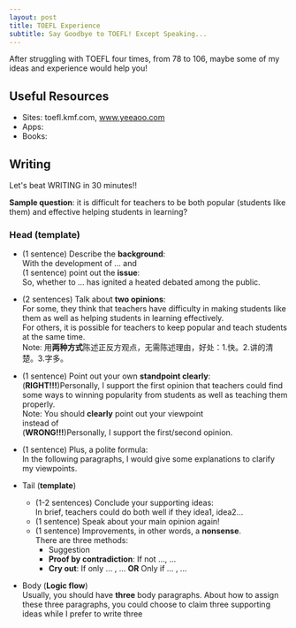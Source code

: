 ```yaml
---
layout: post
title: TOEFL Experience
subtitle: Say Goodbye to TOEFL! Except Speaking...
---
```

After struggling with TOEFL four times, from 78 to 106, maybe some of my ideas and experience would help you!   
## Useful Resources   
* Sites: toefl.kmf.com, www.yeeaoo.com   
* Apps:   
* Books: 

## Writing
Let's beat WRITING in 30 minutes!!   
    
**Sample question**: it is difficult for teachers to be both popular (students like them) and effective helping students in learning?   

### Head (**template**)   
* (1 sentence) Describe the **background**:   
With the development of ...
and    
(1 sentence) point out the **issue**:   
So, whether to ... has ignited a heated debated among the public.   
* (2 sentences) Talk about **two opinions**:   
For some, they think that teachers have difficulty in making students like them as well as helping students in learning effectively.    
For others, it is possible for teachers to keep popular and teach students at the same time.   
Note: 用**两种方式**陈述正反方观点，无需陈述理由，好处：1.快。2.讲的清楚。3.字多。   
* (1 sentence) Point out your own **standpoint clearly**:   
(**RIGHT!!!**)Personally, I support the first opinion that teachers could find some ways to winning popularity from students as well as teaching them properly.   
Note: You should **clearly** point out your viewpoint   
instead of    
(**WRONG!!!**)Personally, I support the first/second opinion.   
* (1 sentence) Plus, a polite formula:   
In the following paragraphs, I would give some explanations to clarify my viewpoints.   

* Tail (**template**)
    * (1-2 sentences) Conclude your supporting ideas:   
    In brief, teachers could do both well if they idea1, idea2...   
    * (1 sentence) Speak about your main opinion again!   
    * (1 sentence) Improvements, in other words, a **nonsense**.   
    There are three methods:   
        * Suggestion   
        * **Proof by contradiction**: If not ..., ...
        * **Cry out**: If only ... , ... **OR** Only if ... , ...

* Body (**Logic flow**)   
Usually, you should have **three** body paragraphs. About how to assign these three paragraphs, you could choose to claim three supporting ideas while I prefer to write three 
